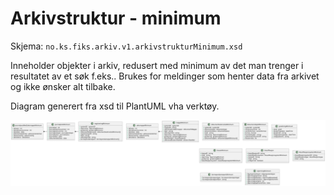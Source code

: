 # Arkivstruktur - minimum

Skjema: `no.ks.fiks.arkiv.v1.arkivstrukturMinimum.xsd`

Inneholder objekter i arkiv, redusert med minimum av det man trenger i resultatet av et søk f.eks.. Brukes for meldinger som henter data fra arkivet og ikke ønsker alt tilbake.

Diagram generert fra xsd til PlantUML vha verktøy.

![arkivstrukturMinimum](arkivstrukturMinimum-relations.svg)